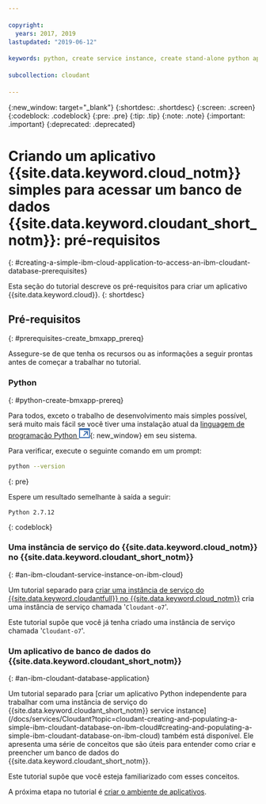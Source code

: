 ```yaml
---

copyright:
  years: 2017, 2019
lastupdated: "2019-06-12"

keywords: python, create service instance, create stand-alone python application

subcollection: cloudant

---
```


{:new_window: target="_blank"}
{:shortdesc: .shortdesc}
{:screen: .screen}
{:codeblock: .codeblock}
{:pre: .pre}
{:tip: .tip}
{:note: .note}
{:important: .important}
{:deprecated: .deprecated}

<!-- Acrolinx: 2017-05-10 -->

# Criando um aplicativo {{site.data.keyword.cloud_notm}} simples para acessar um banco de dados {{site.data.keyword.cloudant_short_notm}}: pré-requisitos
{: #creating-a-simple-ibm-cloud-application-to-access-an-ibm-cloudant-database-prerequisites}

Esta seção do tutorial descreve os pré-requisitos
para criar um aplicativo {{site.data.keyword.cloud}}.
{: shortdesc}

## Pré-requisitos
{: #prerequisites-create_bmxapp_prereq}

Assegure-se de que tenha os recursos ou as informações a seguir prontas
antes de começar a trabalhar no tutorial.

### Python
{: #python-create-bmxapp-prereq}

Para todos, exceto o trabalho de desenvolvimento mais simples possível,
será muito mais fácil se você tiver uma instalação atual da
[linguagem de programação Python ![Ícone de link externo](../images/launch-glyph.svg "Ícone de link externo")](https://www.python.org/){: new_window}
em seu sistema.

Para verificar,
execute o seguinte comando em um prompt:

```sh
python --version
```
{: pre}

Espere um resultado semelhante à saída a seguir:

```
Python 2.7.12
```
{: codeblock}

### Uma instância de serviço do {{site.data.keyword.cloud_notm}} no {{site.data.keyword.cloudant_short_notm}}
{: #an-ibm-cloudant-service-instance-on-ibm-cloud}

Um tutorial separado para [criar uma instância de serviço do {{site.data.keyword.cloudantfull}} no {{site.data.keyword.cloud_notm}}](/docs/services/Cloudant?topic=cloudant-creating-an-ibm-cloudant-instance-on-ibm-cloud#creating-an-ibm-cloudant-instance-on-ibm-cloud) cria uma instância de serviço chamada '`Cloudant-o7`'. 

Este tutorial supõe que você já tenha criado uma instância de serviço chamada '`Cloudant-o7`'.

### Um aplicativo de banco de dados do {{site.data.keyword.cloudant_short_notm}}
{: #an-ibm-cloudant-database-application}

Um tutorial separado para [criar um aplicativo Python
independente para trabalhar com uma instância de serviço do {{site.data.keyword.cloudant_short_notm}}
service instance] (/docs/services/Cloudant?topic=cloudant-creating-and-populating-a-simple-ibm-cloudant-database-on-ibm-cloud#creating-and-populating-a-simple-ibm-cloudant-database-on-ibm-cloud) também está disponível. Ele apresenta uma série de conceitos que são úteis para entender como criar e preencher um banco de dados do {{site.data.keyword.cloudant_short_notm}}.

Este tutorial supõe que você esteja familiarizado com esses conceitos.

A próxima etapa no tutorial é [criar o ambiente de aplicativos](/docs/services/Cloudant?topic=cloudant-creating-a-simple-ibm-cloud-application-to-access-an-ibm-cloudant-database-the-application-environment#creating-a-simple-ibm-cloud-application-to-access-an-ibm-cloudant-database-the-application-environment).
